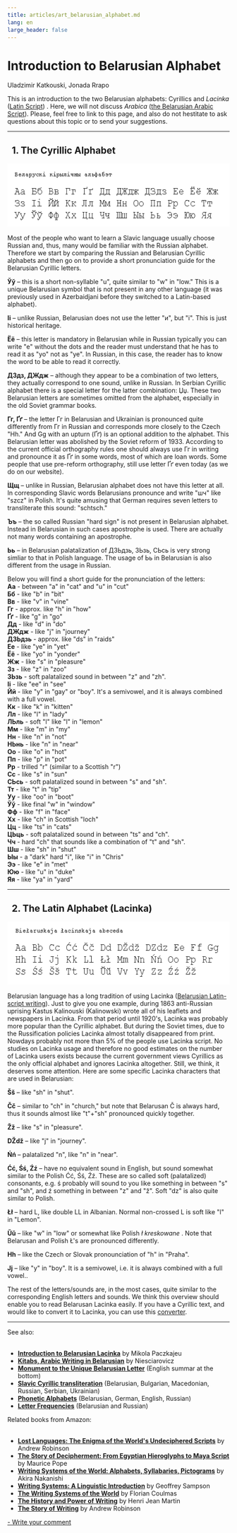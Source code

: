 ```yaml
---
title: articles/art_belarusian_alphabet.md 
lang: en
large_header: false
---
```



<h1 id="introduction-to-belarusian-alphabet">Introduction to Belarusian Alphabet</h1>

Uladzimir Katkouski, Jonada Rrapo


This is an introduction to the two Belarusian alphabets: Cyrillics and  *Lacinka*  (<a href="articles/art_lac1.html">Latin Script</a>) . Here, we will not discuss  *Arabica*  (<a href="articles/art_kitab1_en.html">the Belarusian Arabic Script</a>). Please, feel free to link to this page, and also do not hestitate to ask questions about this topic or to send your suggestions.

<hr />
<h2 id="the-cyrillic-alphabet">  1. The Cyrillic Alphabet</h2>
<img src="belarusian_alphabet_cyrillic.gif" title="Belarusian Alphabet (Cyrillics)" width="565" height="143" alt="Belarusian Alphabet (Cyrillics)" />

Most of the people who want to learn a Slavic language usually choose Russian and, thus, many would be familiar with the Russian alphabet. Therefore we start by comparing the Russian and Belarusian Cyrillic alphabets and then go on to provide a short pronunciation guide for the Belarusian Cyrillic letters.


<strong>Ўў</strong> – this is a short non-syllable "u", quite similar to "w" in "low." This is a unique Belarusian symbol that is not present in any other language (it was previously used in Azerbaidjani before they switched to a Latin-based alphabet).


<strong>Іі</strong> – unlike Russian, Belarusian does not use the letter "и", but "і". This is just historical heritage.


<strong>Ёё</strong> – this letter is mandatory in Belarusian while in Russian typically you can write "e" without the dots and the reader must understand that he has to read it as "yo" not as "ye". In Russian, in this case, the reader has to know the word to be able to read it correctly.


<strong>ДЗдз, ДЖдж</strong> – although they appear to be a combination of two letters, they actually correspond to one sound, unlike in Russian. In Serbian Cyrillic alphabet there is a special letter for the latter combination: Џџ. These two Belarusian letters are sometimes omitted from the alphabet, especially in the old Soviet grammar books.


<strong>Гг, Ґґ</strong> – the letter Гг in Belarusian and Ukrainian is pronounced quite differently from Гг in Russian and corresponds more closely to the Czech "Hh." And Gg with an upturn (Ґґ) is an optional addition to the alphabet. This Belarusian letter was abolished by the Soviet reform of 1933. According to the current official orthography rules one should always use Гг in writing and pronounce it as Ґґ in some words, most of which are loan words. Some people that use pre-reform orthography, still use letter Ґґ even today (as we do on our website).


<strong>Щщ</strong> – unlike in Russian, Belarusian alphabet does not have this letter at all. In corresponding Slavic words Belarusians pronounce and write "шч" like "szcz" in Polish. It's quite amusing that German requires seven letters to transliterate this sound: "schtsch."


<strong>Ъъ</strong> – the so called Russian "hard sign" is not present in Belarusian alphabet. Instead in Belarusian in such cases apostrophe is used. There are actually not many words containing an apostrophe.


<strong>Ьь</strong> – in Belarusian palatalization of ДЗЬдзь, ЗЬзь, СЬсь is very strong simliar to that in Polish language. The usage of Ьь in Belarusian is also different from the usage in Russian.


Below you will find a short guide for the pronunciation of the letters:<br />
<strong>Аа</strong> - between "a" in "cat" and "u" in "cut"<br />
<strong>Бб</strong> - like "b" in "bit"<br />
<strong>Вв</strong> - like "v" in "vine"<br />
<strong>Гг</strong> - approx. like "h" in "how"<br />
<strong>Ґґ</strong> - like "g" in "go"<br />
<strong>Дд</strong> - like "d" in "do"<br />
<strong>ДЖдж</strong> - like "j" in "journey"<br />
<strong>ДЗЬдзь</strong> - approx. like "ds" in "raids"<br />
<strong>Ее</strong> - like "ye" in "yet"<br />
<strong>Ёё</strong> - like "yo" in "yonder"<br />
<strong>Жж</strong> - like "s" in "pleasure"<br />
<strong>Зз</strong> - like "z" in "zoo"<br />
<strong>ЗЬзь</strong> - soft palatalized sound in between "z" and "zh".<br />
<strong>Іі</strong> - like "ee" in "see"<br />
<strong>Йй</strong> - like "y" in "gay" or "boy". It's a semivowel, and it is always combined with a full vowel.<br />
<strong>Кк</strong> - like "k" in "kitten"<br />
<strong>Лл</strong> - like "l" in "lady"<br />
<strong>ЛЬль</strong> - soft "l" like "l" in "lemon"<br />
<strong>Мм</strong> - like "m" in "my"<br />
<strong>Нн</strong> - like "n" in "not"<br />
<strong>НЬнь</strong> - like "n" in "near"<br />
<strong>Оо</strong> - like "o" in "hot"<br />
<strong>Пп</strong> - like "p" in "pot"<br />
<strong>Рр</strong> - trilled "r" (similar to a Scottish "r")<br />
<strong>Сс</strong> - like "s" in "sun"<br />
<strong>СЬсь</strong> - soft palatalized sound in between "s" and "sh".<br />
<strong>Тт</strong> - like "t" in "tip"<br />
<strong>Уу</strong> - like "oo" in "boot"<br />
<strong>Ўў</strong> - like final "w" in "window"<br />
<strong>Фф</strong> - like "f" in "face"<br />
<strong>Хх</strong> - like "ch" in Scottish "loch"<br />
<strong>Цц</strong> - like "ts" in "cats"<br />
<strong>ЦЬць</strong> - soft palatalized sound in between "ts" and "ch".<br />
<strong>Чч</strong> - hard "ch" that sounds like a combination of "t" and "sh".<br />
<strong>Шш</strong> - like "sh" in "shut"<br />
<strong>Ыы</strong> - a "dark" hard "i", like "i" in "Chris"<br />
<strong>Ээ</strong> - like "e" in "met"<br />
<strong>Юю</strong> - like "u" in "duke"<br />
<strong>Яя</strong> - like "ya" in "yard"<br />


<hr />
<h2 id="the-latin-alphabet-lacinka">  2. The Latin Alphabet (Lacinka)</h2>
<img src="belarusian_alphabet_latin.gif" title="Belarusian Alphabet (Latin)" width="565" height="143" alt="Belarusian Alphabet (Latin)" />

Belarusian language has a long tradition of using Lacinka (<a href="articles/art_lac1.html">Belarusian Latin-script writing</a>). Just to give you one example, during 1863 anti-Russian uprising Kastus Kalinouski (Kalinowski) wrote all of his leaflets and newspapers in Lacinka. From that period until 1920's, Lacinka was probably more popular than the Cyrillic alphabet. But during the Soviet times, due to the Russification policies Lacinka almost totally disappeared from print. Nowdays probably not more than 5% of the people use Lacinka script. No studies on Lacinka usage and therefore no good estimates on the number of Lacinka users exists because the current government views Cyrillics as the only official alphabet and ignores Lacinka altogether. Still, we think, it deserves some attention. Here are some specific Lacinka characters that are used in Belarusian:


<strong>Šš</strong> – like "sh" in "shut".


<strong>Čč</strong> – similar to "ch" in "church," but note that Belarusan Č is always hard, thus it sounds almost like "t"+"sh" pronounced quickly together.


<strong>Žž</strong> – like "s" in "pleasure".


<strong>DŽdž</strong> – like "j" in "journey".


<strong>Ńń</strong> – palatalized "n", like "n" in "near".


<strong>Ćć, Śś, Źź</strong> – have no equivalent sound in English, but sound somewhat similar to the Polish Ćć, Śś, Źź. These are so called soft (palatalized) consonants, e.g. ś probably will sound to you like something in between "s" and "sh", and ź something in between "z" and "ž". Soft "dz" is also quite similar to Polish.


<strong>Łł</strong> – hard L, like double LL in Albanian. Normal non-crossed L is soft like "l" in "Lemon".


<strong>Ŭŭ</strong> – like "w" in "low" or somewhat like Polish  *ł kreskowane* . Note that Belarusan and Polish Ł's are pronounced differently.


<strong>Hh</strong> – like the Czech or Slovak pronounciation of "h" in "Praha".


<strong>Jj</strong> – like "y" in "boy". It is a semivowel, i.e. it is always combined with a full vowel..


The rest of the letters/sounds are, in the most cases, quite similar to the corresponding English letters and sounds. We think this overview should enable you to read Belarusan Lacinka easily. If you have a Cyrillic text, and would like to convert it to Lacinka, you can use this <a href="latin.html">converter</a>.

<hr />

See also:<br />
<br />
- <strong><a href="articles/art_lac1.html">Introduction to Belarusian Lacinka</a></strong> by Mikola Paczkajeu<br />
- <strong><a href="articles/art_kitab1_en.html">Kitabs, Arabic Writing in Belarusian</a></strong> by Niesciarovicz<br />
- <strong><a href="articles/art_letter_monument.html#english">Monument to the Unique Belarusian Letter</a></strong> (English summar at the bottom)<br />
- <strong><a href="articles/art_cyrillic_translit.html">Slavic Cyrillic transliteration</a></strong> (Belarusian, Bulgarian, Macedonian, Russian, Serbian, Ukrainian)<br />
- <strong><a href="articles/art_phonetic_alphabet.html">Phonetic Alphabets</a></strong> (Belarusian, German, English, Russian)<br />
- <strong><a href="articles/art_letter_frequency.html">Letter Frequencies</a></strong> (Belarusian and Russian)<br />



Related books from Amazon:<br />
<br />
- <strong><a href="http://www.amazon.com/exec/obidos/ASIN/0071357432/belarusianlan-20">Lost Languages: The Enigma of the World's Undeciphered Scripts</a></strong> by Andrew Robinson<br />
- <strong><a href="http://www.amazon.com/exec/obidos/ASIN/050028105X/belarusianlan-20">The Story of Decipherment: From Egyptian Hieroglyphs to Maya Script</a></strong> by Maurice Pope<br />
- <strong><a href="http://www.amazon.com/exec/obidos/ASIN/0804816549/belarusianlan-20">Writing Systems of the World: Alphabets, Syllabaries, Pictograms</a></strong> by Akira Nakanishi<br />
- <strong><a href="http://www.amazon.com/exec/obidos/ASIN/0804717567/belarusianlan-20">Writing Systems: A Linguistic Introduction</a></strong> by Geoffrey Sampson<br />
- <strong><a href="http://www.amazon.com/exec/obidos/ASIN/0631165134/belarusianlan-20">The Writing Systems of the World</a></strong> by Florian Coulmas<br />
- <strong><a href="http://www.amazon.com/exec/obidos/ASIN/0226508366/belarusianlan-20">The History and Power of Writing</a></strong> by Henri Jean Martin<br />
- <strong><a href="http://www.amazon.com/exec/obidos/ASIN/0500281564/belarusianlan-20">The Story of Writing</a></strong> by Andrew Robinson<br />



<span class="small"><a href="gb_add.html?ref=http%3A%2F%2Fwww%2Epravapis%2Eorg%2Fart%5Fbelarusian%5Falphabet%2Easp">- Write your comment</a></span>


